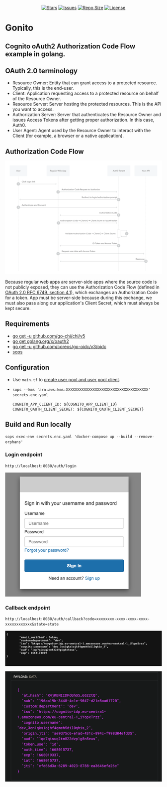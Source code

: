 <p align="center">
  <a href="https://github.com/milennik/gonito/stargazers">
    <img alt="Stars" src="https://img.shields.io/github/stars/milennik/gonito?style=for-the-badge&logo=starship&color=C9CBFF&logoColor=D9E0EE&labelColor=302D41"></a>
  <a href="https://github.com/milennik/gonito/issues">
    <img alt="Issues" src="https://img.shields.io/github/issues/milennik/gonito?style=for-the-badge&logo=bilibili&color=F5E0DC&logoColor=D9E0EE&labelColor=302D41"></a>
  <a href="https://github.com/milennik/gonito">
    <img alt="Repo Size" src="https://img.shields.io/github/repo-size/milennik/gonito?color=%23DDB6F2&label=SIZE&logo=codesandbox&style=for-the-badge&logoColor=D9E0EE&labelColor=302D41"/></a>
  <a href="https://github.com/milennik/gonito">
    <img alt="License" src="https://img.shields.io/github/license/milennik/gonito?style=for-the-badge&logo=starship&color=C9CBFF&logoColor=D9E0EE&labelColor=302D41"/></a>
</p>

# Gonito

## Cognito oAuth2 Authorization Code Flow example in golang.

## OAuth 2.0 terminology
- Resource Owner: Entity that can grant access to a protected resource. Typically, this is the end-user.
- Client: Application requesting access to a protected resource on behalf of the Resource Owner.
- Resource Server: Server hosting the protected resources. This is the API you want to access.
- Authorization Server: Server that authenticates the Resource Owner and issues Access Tokens after getting proper authorization. In this case, Auth0.
- User Agent: Agent used by the Resource Owner to interact with the Client (for example, a browser or a native application).

## Authorization Code Flow

![](assets/auth-sequence-auth-code.png)

Because regular web apps are server-side apps where the source code is not publicly exposed, 
they can use the Authorization Code Flow (defined in [OAuth 2.0 RFC 6749, section 4.1](https://www.rfc-editor.org/rfc/rfc6749#section-4.1)), 
which exchanges an Authorization Code for a token. App must be server-side because during this exchange, 
we must also pass along our application's Client Secret, which must always be kept secure.

## Requirements
- [go get -u github.com/go-chi/chi/v5](https://github.com/go-chi/chi)
- [go get golang.org/x/oauth2](golang.org/x/oauth2)
- [go get -u github.com/coreos/go-oidc/v3/oidc]("github.com/coreos/go-oidc/v3/oidc")
- [sops](https://github.com/mozilla/sops)

## Configuration

- Use `main.tf` to [create user pool and user pool client](https://registry.terraform.io/providers/hashicorp/aws/latest/docs/resources/cognito_identity_provider).

- `sops --kms 'arn:aws:kms:XXXXXXXXXXXXXXXXXXXXXXXXXXXXXXXXXXXXX' secrets.enc.yaml `

      COGNITO_APP_CLIENT_ID: ${COGNITO_APP_CLIENT_ID}
      COGNITO_OAUTH_CLIENT_SECRET: ${COGNITO_OAUTH_CLIENT_SECRET}




## Build and Run locally
`sops exec-env secrets.enc.yaml 'docker-compose up --build --remove-orphans'`

### Login endpoint
`http://localhost:8080/auth/login`

![](assets/login.png)


### Callback endpoint
`http://localhost:8080/auth/callback?code=xxxxxxxx-xxxx-xxxx-xxxx-xxxxxxxxxxxx&state=state`

![](assets/response.png)

![](assets/jwt.png)
